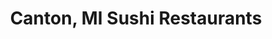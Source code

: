 ---
layout: city
title: Canton, MI Sushi Restaurants
permalink: /michigan/canton/
stateAbbr: MI
stateName: Michigan
cityName: Canton
---